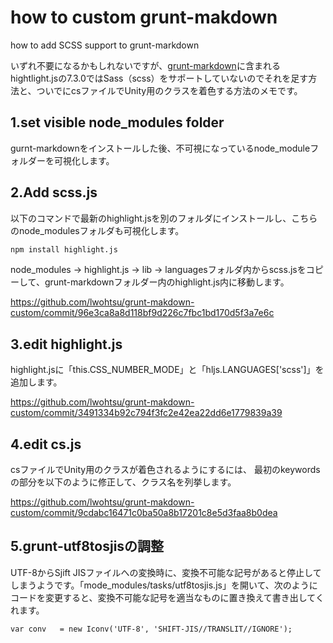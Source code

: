 how to custom grunt-makdown
====================

how to add SCSS support to grunt-markdown

いずれ不要になるかもしれないですが、[grunt-markdown](https://github.com/treasonx/grunt-markdown)に含まれるhightlight.jsの7.3.0ではSass（scss）をサポートしていないのでそれを足す方法と、ついでにcsファイルでUnity用のクラスを着色する方法のメモです。

## 1.set visible node_modules folder
gurnt-markdownをインストールした後、不可視になっているnode_moduleフォルダーを可視化します。

## 2.Add scss.js
以下のコマンドで最新のhighlight.jsを別のフォルダにインストールし、こちらのnode_modulesフォルダも可視化します。
```bash
npm install highlight.js
```
node_modules -> highlight.js -> lib -> languagesフォルダ内からscss.jsをコピーして、grunt-markdownフォルダー内のhighlight.js内に移動します。

https://github.com/lwohtsu/grunt-makdown-custom/commit/96e3ca8a8d118bf9d226c7fbc1bd170d5f3a7e6c

## 3.edit highlight.js
highlight.jsに「this.CSS_NUMBER_MODE」と「hljs.LANGUAGES['scss']」を追加します。

https://github.com/lwohtsu/grunt-makdown-custom/commit/3491334b92c794f3fc2e42ea22dd6e1779839a39

## 4.edit cs.js
csファイルでUnity用のクラスが着色されるようにするには、
最初のkeywordsの部分を以下のように修正して、クラス名を列挙します。

https://github.com/lwohtsu/grunt-makdown-custom/commit/9cdabc16471c0ba50a8b17201c8e5d3faa8b0dea


## 5.grunt-utf8tosjisの調整
UTF-8からSjift JISファイルへの変換時に、変換不可能な記号があると停止してしまうようです。「mode_modules/tasks/utf8tosjis.js」を開いて、次のようにコードを変更すると、変換不可能な記号を適当なものに置き換えて書き出してくれます。

```
var conv   = new Iconv('UTF-8', 'SHIFT-JIS//TRANSLIT//IGNORE');
```

